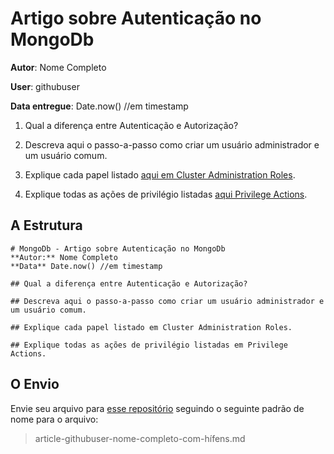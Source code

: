 # Artigo sobre Autenticação no MongoDb

**Autor**: Nome Completo

**User**: githubuser

**Data entregue**: Date.now() //em timestamp

1) Qual a diferença entre Autenticação e Autorização? 

2) Descreva aqui o passo-a-passo como criar um usuário administrador e um usuário comum.

3) Explique cada papel listado [aqui em Cluster Administration Roles](https://docs.mongodb.org/v2.6/reference/built-in-roles/#cluster-administration-roles).

4) Explique todas as ações de privilégio listadas [aqui Privilege Actions](https://docs.mongodb.org/manual/reference/privilege-actions/).


## A Estrutura

```
# MongoDb - Artigo sobre Autenticação no MongoDb
**Autor:** Nome Completo
**Data** Date.now() //em timestamp

## Qual a diferença entre Autenticação e Autorização?

## Descreva aqui o passo-a-passo como criar um usuário administrador e um usuário comum.

## Explique cada papel listado em Cluster Administration Roles.

## Explique todas as ações de privilégio listadas em Privilege Actions.
```

## O Envio

Envie seu arquivo para [esse repositório](https://github.com/Webschool-io/be-mean-instagram-mongodb-articles) seguindo o seguinte padrão de nome para o arquivo:

> article-githubuser-nome-completo-com-hífens.md

